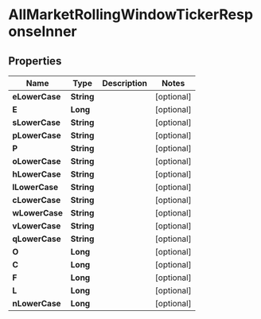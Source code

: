 

# AllMarketRollingWindowTickerResponseInner


## Properties

| Name | Type | Description | Notes |
|------------ | ------------- | ------------- | -------------|
|**eLowerCase** | **String** |  |  [optional] |
|**E** | **Long** |  |  [optional] |
|**sLowerCase** | **String** |  |  [optional] |
|**pLowerCase** | **String** |  |  [optional] |
|**P** | **String** |  |  [optional] |
|**oLowerCase** | **String** |  |  [optional] |
|**hLowerCase** | **String** |  |  [optional] |
|**lLowerCase** | **String** |  |  [optional] |
|**cLowerCase** | **String** |  |  [optional] |
|**wLowerCase** | **String** |  |  [optional] |
|**vLowerCase** | **String** |  |  [optional] |
|**qLowerCase** | **String** |  |  [optional] |
|**O** | **Long** |  |  [optional] |
|**C** | **Long** |  |  [optional] |
|**F** | **Long** |  |  [optional] |
|**L** | **Long** |  |  [optional] |
|**nLowerCase** | **Long** |  |  [optional] |



